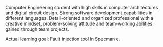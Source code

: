 Computer Engineering student with high skills in computer architectures and digital circuit design.
Strong software development capabilities in different languages.
Detail-oriented and organized professional with a creative mindset, problem-solving attitude and team-working abilities gained through team projects.

Actual learning goal: Fault injection tool in Specman e.
<!---
AlfredoPaolino/AlfredoPaolino is a ✨ special ✨ repository because its `README.md` (this file) appears on your GitHub profile.
You can click the Preview link to take a look at your changes.
--->
